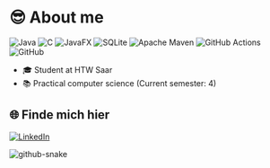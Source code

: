 # 😎 About me
![Java](https://img.shields.io/badge/java-%23ED8B00.svg?style=plastic&logo=openjdk&logoColor=white) ![C](https://img.shields.io/badge/c-%2300599C.svg?style=plastic&logo=c&logoColor=white) ![JavaFX](https://img.shields.io/badge/javafx-%23FF0000.svg?style=plastic&logo=javafx&logoColor=white) ![SQLite](https://img.shields.io/badge/sqlite-%2307405e.svg?style=plastic&logo=sqlite&logoColor=white) ![Apache Maven](https://img.shields.io/badge/Apache%20Maven-C71A36?style=plastic&logo=Apache%20Maven&logoColor=white) ![GitHub Actions](https://img.shields.io/badge/github%20actions-%232671E5.svg?style=plastic&logo=githubactions&logoColor=white) ![GitHub](https://img.shields.io/badge/github-%23121011.svg?style=plastic&logo=github&logoColor=white)
- 🎓 Student at HTW Saar
- 📚 Practical computer science (Current semester: 4)

## 🌐 Finde mich hier

[![LinkedIn](https://img.shields.io/badge/-LinkedIn-0077B5?style=flat-square&logo=linkedin&logoColor=white)](https://www.linkedin.com/in/finn-oettinger-b670792a0/)

<picture>
  <source media="(prefers-color-scheme: dark)" srcset="https://raw.githubusercontent.com/tobiasmeyhoefer/tobiasmeyhoefer/output/github-snake-dark.svg" />
  <source media="(prefers-color-scheme: light)" srcset="https://raw.githubusercontent.com/tobiasmeyhoefer/tobiasmeyhoefer/output/github-snake.svg" />
  <img alt="github-snake" src="https://raw.githubusercontent.com/tobiasmeyhoefer/tobiasmeyhoefer/output/github-snake.svg" />
</picture>


